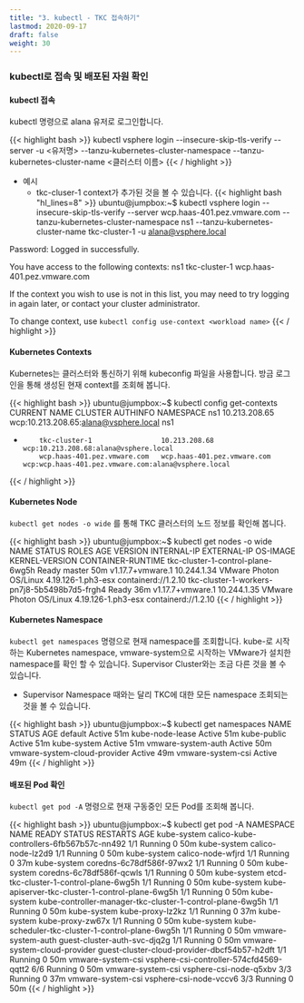 ```yaml
---
title: "3. kubectl - TKC 접속하기"
lastmod: 2020-09-17
draft: false
weight: 30
---
```


### kubectl로 접속 및 배포된 자원 확인

#### kubectl 접속
kubectl 명령으로 alana 유저로 로그인합니다.

{{< highlight bash >}}
kubectl vsphere login --insecure-skip-tls-verify --server <API Server Endpoint> -u <유저명> --tanzu-kubernetes-cluster-namespace <Supervisor Namespace> --tanzu-kubernetes-cluster-name <클러스터 이름>
{{< / highlight >}}

- 예시
  * tkc-cluser-1 context가 추가된 것을 볼 수 있습니다.
{{< highlight bash "hl_lines=8" >}}
ubuntu@jumpbox:~$ kubectl vsphere login --insecure-skip-tls-verify --server wcp.haas-401.pez.vmware.com --tanzu-kubernetes-cluster-namespace ns1 --tanzu-kubernetes-cluster-name tkc-cluster-1 -u alana@vsphere.local

Password: 
Logged in successfully.

You have access to the following contexts:
   ns1
   tkc-cluster-1
   wcp.haas-401.pez.vmware.com

If the context you wish to use is not in this list, you may need to try
logging in again later, or contact your cluster administrator.

To change context, use `kubectl config use-context <workload name>`
{{< / highlight >}}

#### Kubernetes Contexts
Kubernetes는 클러스터와 통신하기 위해 kubeconfig 파일을 사용합니다. 방금 로그인을 통해 생성된 현재 context를 조회해 봅니다. 

{{< highlight bash >}}
ubuntu@jumpbox:~$ kubectl config get-contexts
CURRENT   NAME                          CLUSTER                       AUTHINFO                                              NAMESPACE
          ns1                           10.213.208.65                 wcp:10.213.208.65:alana@vsphere.local                 ns1
*         tkc-cluster-1                 10.213.208.68                 wcp:10.213.208.68:alana@vsphere.local                 
          wcp.haas-401.pez.vmware.com   wcp.haas-401.pez.vmware.com   wcp:wcp.haas-401.pez.vmware.com:alana@vsphere.local 
{{< / highlight >}}

#### Kubernetes Node
`kubectl get nodes -o wide` 를 통해 TKC 클러스터의 노드 정보를 확인해 봅니다.

{{< highlight bash >}}
ubuntu@jumpbox:~$ kubectl get nodes -o wide
NAME                                           STATUS   ROLES    AGE   VERSION            INTERNAL-IP   EXTERNAL-IP   OS-IMAGE                 KERNEL-VERSION       CONTAINER-RUNTIME
tkc-cluster-1-control-plane-6wg5h              Ready    master   50m   v1.17.7+vmware.1   10.244.1.34   <none>        VMware Photon OS/Linux   4.19.126-1.ph3-esx   containerd://1.2.10
tkc-cluster-1-workers-pn7j8-5b5498b7d5-frgh4   Ready    <none>   36m   v1.17.7+vmware.1   10.244.1.35   <none>        VMware Photon OS/Linux   4.19.126-1.ph3-esx   containerd://1.2.10
{{< / highlight >}}

#### Kubernetes Namespace
`kubectl get namespaces` 명령으로 현재 namespace를 조회합니다. kube-로 시작하는 Kubernetes namespace, vmware-system으로 시작하는 VMware가 설치한 namespace를 확인 할 수 있습니다. Supervisor Cluster와는 조금 다른 것을 볼 수 있습니다.

- Supervisor Namespace 때와는 달리 TKC에 대한 모든 namespace 조회되는 것을 볼 수 있습니다.

{{< highlight bash >}}
ubuntu@jumpbox:~$ kubectl get namespaces
NAME                           STATUS   AGE
default                        Active   51m
kube-node-lease                Active   51m
kube-public                    Active   51m
kube-system                    Active   51m
vmware-system-auth             Active   50m
vmware-system-cloud-provider   Active   49m
vmware-system-csi              Active   49m
{{< / highlight >}}

#### 배포된 Pod 확인
`kubectl get pod -A` 명령으로 현재 구동중인 모든 Pod를 조회해 봅니다.

{{< highlight bash >}}
ubuntu@jumpbox:~$ kubectl get pod -A
NAMESPACE                      NAME                                                        READY   STATUS    RESTARTS   AGE
kube-system                    calico-kube-controllers-6fb567b57c-nn492                    1/1     Running   0          50m
kube-system                    calico-node-lz2d9                                           1/1     Running   0          50m
kube-system                    calico-node-wfjrd                                           1/1     Running   0          37m
kube-system                    coredns-6c78df586f-97wx2                                    1/1     Running   0          50m
kube-system                    coredns-6c78df586f-qcwls                                    1/1     Running   0          50m
kube-system                    etcd-tkc-cluster-1-control-plane-6wg5h                      1/1     Running   0          50m
kube-system                    kube-apiserver-tkc-cluster-1-control-plane-6wg5h            1/1     Running   0          50m
kube-system                    kube-controller-manager-tkc-cluster-1-control-plane-6wg5h   1/1     Running   0          50m
kube-system                    kube-proxy-lz2kz                                            1/1     Running   0          37m
kube-system                    kube-proxy-zw67x                                            1/1     Running   0          50m
kube-system                    kube-scheduler-tkc-cluster-1-control-plane-6wg5h            1/1     Running   0          50m
vmware-system-auth             guest-cluster-auth-svc-djq2g                                1/1     Running   0          50m
vmware-system-cloud-provider   guest-cluster-cloud-provider-dbcf54b57-h2dft                1/1     Running   0          50m
vmware-system-csi              vsphere-csi-controller-574cfd4569-qqtt2                     6/6     Running   0          50m
vmware-system-csi              vsphere-csi-node-q5xbv                                      3/3     Running   0          37m
vmware-system-csi              vsphere-csi-node-vccv6                                      3/3     Running   0          50m
{{< / highlight >}}
